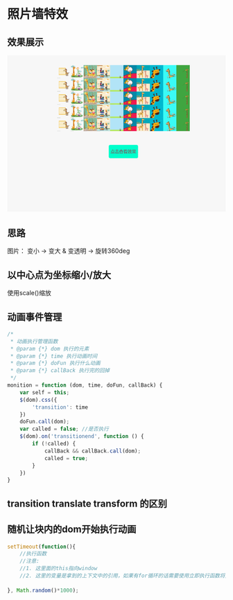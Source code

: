 # 照片墙特效

## 效果展示
![demo](./demo.gif)

## 思路
图片： 变小 -> 变大 & 变透明 -> 旋转360deg</br>


## 以中心点为坐标缩小/放大
使用scale()缩放

## 动画事件管理
```javascript
/*
 * 动画执行管理函数
 * @param {*} dom 执行的元素
 * @param {*} time 执行动画时间
 * @param {*} doFun 执行什么动画
 * @param {*} callBack 执行完的回掉
 */
monition = function (dom, time, doFun, callBack) {
    var self = this;
    $(dom).css({
        'transition': time
    })
    doFun.call(dom);
    var called = false; //是否执行
    $(dom).on('transitionend', function () {
        if (!called) {
            callBack && callBack.call(dom);
            called = true;
        }
    })
}
```

## transition translate transform 的区别

## 随机让块内的dom开始执行动画
```javascript
setTimeout(function(){
    //执行函数
    //注意:
    //1. 这里面的this指向window
    //2. 这里的变量是拿到的上下文中的引用，如果有for循环的话需要使用立即执行函数将变量 i 传进来

}, Math.random()*1000);
```
